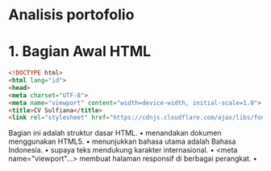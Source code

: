 # Analisis portofolio
# 1. Bagian Awal HTML
```html
<!DOCTYPE html>
<html lang="id">
<head>
<meta charset="UTF-8">
<meta name="viewport" content="width=device-width, initial-scale=1.0">
<title>CV Sulfiana</title>
<link rel="stylesheet" href="https://cdnjs.cloudflare.com/ajax/libs/font-awesome/6.0.0/css/all.min.css">
```
Bagian ini adalah struktur dasar HTML.
•	<!DOCTYPE html> menandakan dokumen menggunakan HTML5.
•	<html lang="id"> menunjukkan bahasa utama adalah Bahasa Indonesia.
•	<meta charset="UTF-8"> supaya teks mendukung karakter internasional.
•	<meta name="viewport"...> membuat halaman responsif di berbagai perangkat.
•	<title> memberi judul tab browser: CV Sulfiana.
•	<link> menghubungkan ke Font Awesome untuk ikon media sosial & kontak.
________________________________________
# 2. Bagian CSS Dasar
```html
:root {
  --primary-color: #ff69b4;
  --secondary-color: #9370db;
  --accent-color: #ffb6c1;
  --dark-color: #333;
  --light-color: #fff;
  --shadow: 0 8px 25px rgba(0,0,0,0.1);
  --transition: all 0.3s ease;
}
```
Pada :root didefinisikan variabel warna untuk tema (pink, ungu, putih, hitam), bayangan (--shadow), serta transisi (--transition). Hal ini memudahkan pengaturan konsistensi desain.
```html
body {
  font-family: 'Segoe UI', Tahoma, Geneva, Verdana, sans-serif;
  background: url('bg.jpg') no-repeat center/cover;
  color: var(--dark-color);
}
```
Bagian ini mengatur font, warna teks default, serta memberi latar belakang berupa gambar bg.jpg yang menutupi layar penuh.
________________________________________
# 3. Layout Utama
```html
.container {
  display: flex;
  max-width: 1200px;
  margin: 40px auto;
  border-radius: 15px;
  overflow: hidden;
  box-shadow: var(--shadow);
}
```
Class .container membungkus seluruh isi CV. Dengan flex, halaman terbagi jadi dua kolom (kiri dan kanan). Lebarnya dibatasi 1200px agar tetap proporsional di layar besar.
________________________________________
# 4. Bagian Kiri (Profil Singkat)
```html
<div class="left">
  <div class="profile-pic">
    <img src="foto.jpg" alt="Foto Sulfiana">
  </div>
  <h2>Sulfiana</h2>
  <p class="status">Lulusan Baru</p>
  <ul class="personal-data">
    <li><span class="data-label">TTL:</span> Bone, 12 Mei 2003</li>
    <li><span class="data-label">Alamat:</span> Sulawesi Selatan</li>
    <li><span class="data-label">Jenis Kelamin:</span> Perempuan</li>
    <li><span class="data-label">Kewarganegaraan:</span> Indonesia</li>
    <li><span class="data-label">Status:</span> Belum Menikah</li>
  </ul>
</div>
```
Kolom kiri berisi:
•	Foto profil berbentuk lingkaran dengan border putih dan efek hover zoom.
•	Nama dan status singkat.
•	Data pribadi berupa TTL, alamat, gender, kewarganegaraan, status.
•	Sosial media (LinkedIn, Instagram, Twitter) dengan ikon Font Awesome.
________________________________________
# 5. Bagian Kanan (Isi CV)
```html
<div class="right">
  <section class="profile animate-item">
    <h1>Profil</h1>
    <p>Saya adalah seorang lulusan baru yang siap bekerja dengan dedikasi tinggi...</p>
  </section>
  ```
Isi kolom kanan ditata dalam beberapa <section>:
•	Profil → deskripsi singkat diri.
•	Pendidikan → daftar riwayat sekolah & universitas.
•	Keahlian → skill bar dengan presentase kemampuan.
•	Pengalaman/Prestasi → daftar kegiatan organisasi & pencapaian.
•	Kontak → nomor telepon, email, dan alamat.
________________________________________
# 6. Skill Bar (Keahlian)
```html
<div class="skill">
  <div class="skill-bar">
    <div class="skill-progress" style="width: 85%"></div>
  </div>
  <span class="skill-name">Microsoft Office (85%)</span>
</div>
```
Keahlian ditampilkan dengan progress bar.
•	.skill-bar adalah latar abu muda.
•	.skill-progress lebarnya ditentukan persen (width: 85%).
•	Nama skill + angka persen ditampilkan di bawah bar.
________________________________________
# 7. Responsif
```html
@media (max-width: 992px) {
  .container {
    flex-direction: column;
    margin: 20px;
  }
}
```
Jika layar lebih kecil dari 992px (HP/tablet), layout flex berubah menjadi kolom tunggal agar mudah dibaca.
________________________________________
# 8. Animasi & JavaScript
```html
@keyframes fadeIn {
  from {opacity:0; transform: translateY(20px);}
  to {opacity:1; transform: translateY(0);}
}
'''
Animasi fadeIn membuat elemen muncul halus dari bawah.
```html
document.addEventListener("scroll", function() {
  document.querySelectorAll(".animate-item").forEach(item => {
    if (item.getBoundingClientRect().top < window.innerHeight - 100) {
      item.style.opacity = "1";
    }
  });
});
```
JavaScript mendeteksi posisi elemen saat scroll. Jika masuk viewport, elemen akan tampil dengan animasi.

